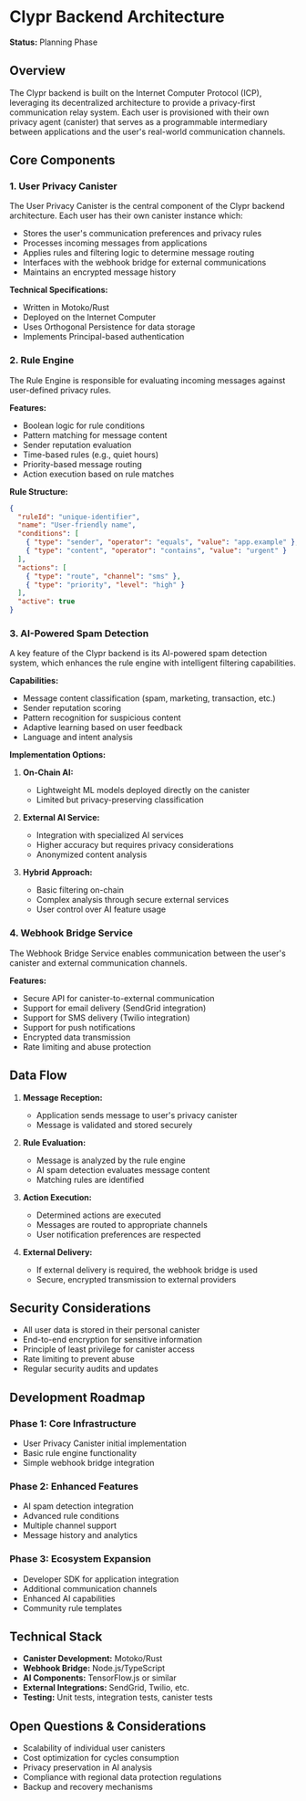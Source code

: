 # Clypr Backend Architecture

**Status:** Planning Phase

## Overview

The Clypr backend is built on the Internet Computer Protocol (ICP), leveraging its decentralized architecture to provide a privacy-first communication relay system. Each user is provisioned with their own privacy agent (canister) that serves as a programmable intermediary between applications and the user's real-world communication channels.

## Core Components

### 1. User Privacy Canister

The User Privacy Canister is the central component of the Clypr backend architecture. Each user has their own canister instance which:

- Stores the user's communication preferences and privacy rules
- Processes incoming messages from applications
- Applies rules and filtering logic to determine message routing
- Interfaces with the webhook bridge for external communications
- Maintains an encrypted message history

**Technical Specifications:**
- Written in Motoko/Rust
- Deployed on the Internet Computer
- Uses Orthogonal Persistence for data storage
- Implements Principal-based authentication

### 2. Rule Engine

The Rule Engine is responsible for evaluating incoming messages against user-defined privacy rules.

**Features:**
- Boolean logic for rule conditions
- Pattern matching for message content
- Sender reputation evaluation
- Time-based rules (e.g., quiet hours)
- Priority-based message routing
- Action execution based on rule matches

**Rule Structure:**
```json
{
  "ruleId": "unique-identifier",
  "name": "User-friendly name",
  "conditions": [
    { "type": "sender", "operator": "equals", "value": "app.example" },
    { "type": "content", "operator": "contains", "value": "urgent" }
  ],
  "actions": [
    { "type": "route", "channel": "sms" },
    { "type": "priority", "level": "high" }
  ],
  "active": true
}
```

### 3. AI-Powered Spam Detection

A key feature of the Clypr backend is its AI-powered spam detection system, which enhances the rule engine with intelligent filtering capabilities.

**Capabilities:**
- Message content classification (spam, marketing, transaction, etc.)
- Sender reputation scoring
- Pattern recognition for suspicious content
- Adaptive learning based on user feedback
- Language and intent analysis

**Implementation Options:**
1. **On-Chain AI:**
   - Lightweight ML models deployed directly on the canister
   - Limited but privacy-preserving classification
   
2. **External AI Service:**
   - Integration with specialized AI services
   - Higher accuracy but requires privacy considerations
   - Anonymized content analysis

3. **Hybrid Approach:**
   - Basic filtering on-chain
   - Complex analysis through secure external services
   - User control over AI feature usage

### 4. Webhook Bridge Service

The Webhook Bridge Service enables communication between the user's canister and external communication channels.

**Features:**
- Secure API for canister-to-external communication
- Support for email delivery (SendGrid integration)
- Support for SMS delivery (Twilio integration)
- Support for push notifications
- Encrypted data transmission
- Rate limiting and abuse protection

## Data Flow

1. **Message Reception:**
   - Application sends message to user's privacy canister
   - Message is validated and stored securely

2. **Rule Evaluation:**
   - Message is analyzed by the rule engine
   - AI spam detection evaluates message content
   - Matching rules are identified

3. **Action Execution:**
   - Determined actions are executed
   - Messages are routed to appropriate channels
   - User notification preferences are respected

4. **External Delivery:**
   - If external delivery is required, the webhook bridge is used
   - Secure, encrypted transmission to external providers

## Security Considerations

- All user data is stored in their personal canister
- End-to-end encryption for sensitive information
- Principle of least privilege for canister access
- Rate limiting to prevent abuse
- Regular security audits and updates

## Development Roadmap

### Phase 1: Core Infrastructure
- User Privacy Canister initial implementation
- Basic rule engine functionality
- Simple webhook bridge integration

### Phase 2: Enhanced Features
- AI spam detection integration
- Advanced rule conditions
- Multiple channel support
- Message history and analytics

### Phase 3: Ecosystem Expansion
- Developer SDK for application integration
- Additional communication channels
- Enhanced AI capabilities
- Community rule templates

## Technical Stack

- **Canister Development:** Motoko/Rust
- **Webhook Bridge:** Node.js/TypeScript
- **AI Components:** TensorFlow.js or similar
- **External Integrations:** SendGrid, Twilio, etc.
- **Testing:** Unit tests, integration tests, canister tests

## Open Questions & Considerations

- Scalability of individual user canisters
- Cost optimization for cycles consumption
- Privacy preservation in AI analysis
- Compliance with regional data protection regulations
- Backup and recovery mechanisms

